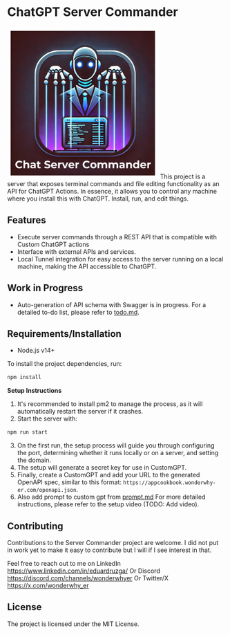 # ChatGPT Server Commander
<img src="logo.png" width="350pxp" height="350px"/>
This project is a server that exposes terminal commands and file editing functionality as an API for ChatGPT Actions. In essence, it allows you to control any machine where you install this with ChatGPT. Install, run, and edit things.

## Features

- Execute server commands through a REST API that is compatible with Custom ChatGPT actions
- Interface with external APIs and services.
- Local Tunnel integration for easy access to the server running on a local machine, making the API accessible to ChatGPT.

## Work in Progress

- Auto-generation of API schema with Swagger is in progress. For a detailed to-do list, please refer to [todo.md](./todo.md).

## Requirements/Installation

- Node.js v14+

To install the project dependencies, run:

```bash
npm install
```

**Setup Instructions**

1. It's recommended to install pm2 to manage the process, as it will automatically restart the server if it crashes.
2. Start the server with:

```bash
npm run start
```
3. On the first run, the setup process will guide you through configuring the port, determining whether it runs locally or on a server, and setting the domain.
4. The setup will generate a secret key for use in CustomGPT.
5. Finally, create a CustomGPT and add your URL to the generated OpenAPI spec, similar to this format: `https://appcookbook.wonderwhy-er.com/openapi.json`.
6. Also add prompt to custom gpt from [prompt.md](./prompt.md)
For more detailed instructions, please refer to the setup video (TODO: Add video).

## Contributing

Contributions to the Server Commander project are welcome.
I did not put in work yet to make it easy to contribute but I will if I see interest in that.

Feel free to reach out to me on LinkedIn https://www.linkedin.com/in/eduardruzga/
Or Discord https://discord.com/channels/wonderwhyer
Or Twitter/X https://x.com/wonderwhy_er

## License

The project is licensed under the MIT License.
